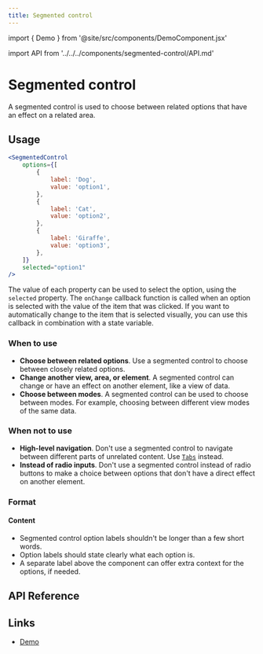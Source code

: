 ```yaml
---
title: Segmented control
---
```


import { Demo } from '@site/src/components/DemoComponent.jsx'

import API from '../../../components/segmented-control/API.md'

# Segmented control

A segmented control is used to choose between related options that have an effect on a related area.

<Demo
    path="segmented-control--default"
    height="120px"
/>

## Usage

```jsx
<SegmentedControl
    options={[
        {
            label: 'Dog',
            value: 'option1',
        },
        {
            label: 'Cat',
            value: 'option2',
        },
        {
            label: 'Giraffe',
            value: 'option3',
        },
    ]}
    selected="option1"
/>
```

The value of each property can be used to select the option, using the `selected` property. The `onChange` callback function is called when an option is selected with the value of the item that was clicked. If you want to automatically change to the item that is selected visually, you can use this callback in combination with a state variable.

### When to use

-   **Choose between related options**. Use a segmented control to choose between closely related options.
-   **Change another view, area, or element**. A segmented control can change or have an effect on another element, like a view of data.
-   **Choose between modes**. A segmented control can be used to choose between modes. For example, choosing between different view modes of the same data.

### When not to use

-   **High-level navigation**. Don't use a segmented control to navigate between different parts of unrelated content. Use [`Tabs`](tab.md) instead.
-   **Instead of radio inputs**. Don't use a segmented control instead of radio buttons to make a choice between options that don't have a direct effect on another element.

### Format

#### Content

-   Segmented control option labels shouldn't be longer than a few short words.
-   Option labels should state clearly what each option is.
-   A separate label above the component can offer extra context for the options, if needed.

## API Reference

<API />

## Links

-   <a href="/demo/?path=/story/segmented-control--default" target="_blank">Demo</a>
